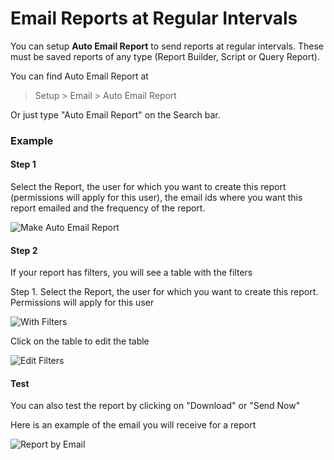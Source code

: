 # Email Reports at Regular Intervals

You can setup **Auto Email Report** to send reports at regular intervals. These must be saved reports of any type (Report Builder, Script or Query Report).

You can find Auto Email Report at

> Setup > Email > Auto Email Report

Or just type "Auto Email Report" on the Search bar.

### Example

#### Step 1

Select the Report, the user for which you want to create this report (permissions will apply for this user), the email ids where you want this report emailed and the frequency of the report.

<img class="screenshot" alt="Make Auto Email Report" src="{{docs_base_url}}/assets/img/setup/email/auto-email-1.png">

#### Step 2

If your report has filters, you will see a table with the filters

Step 1. Select the Report, the user for which you want to create this report. Permissions will apply for this user

<img class="screenshot" alt="With Filters" src="{{docs_base_url}}/assets/img/setup/email/auto-email-1.png">

Click on the table to edit the table

<img class="screenshot" alt="Edit Filters" src="{{docs_base_url}}/assets/img/setup/email/auto-email-3.png">

#### Test

You can also test the report by clicking on "Download" or "Send Now"

Here is an example of the email you will receive for a report

<img class="screenshot" alt="Report by Email" src="{{docs_base_url}}/assets/img/setup/email/auto-email-4.png">
